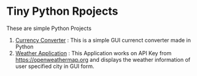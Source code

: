 # Tiny Python Rpojects
These are simple Python Projects 

1. <a href="https://github.com/adityakumaar/Tiny-Python-Projects/blob/master/currencyConverterGUI.py"> 
   Currency Converter</a> <a>: This is a simple GUI currenct converter made in Python </a>
   <br>
2. <a href=""> Weather Application</a> <a>: This Application works on API Key from https://openweathermap.org 
   and displays the weather information of user specified city in GUI form.</a>
   <br>
